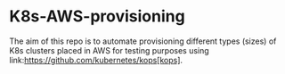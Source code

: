 # K8s-AWS-provisioning

The aim of this repo is to automate provisioning different types (sizes) of K8s clusters placed in AWS for testing purposes using link:https://github.com/kubernetes/kops[kops].
